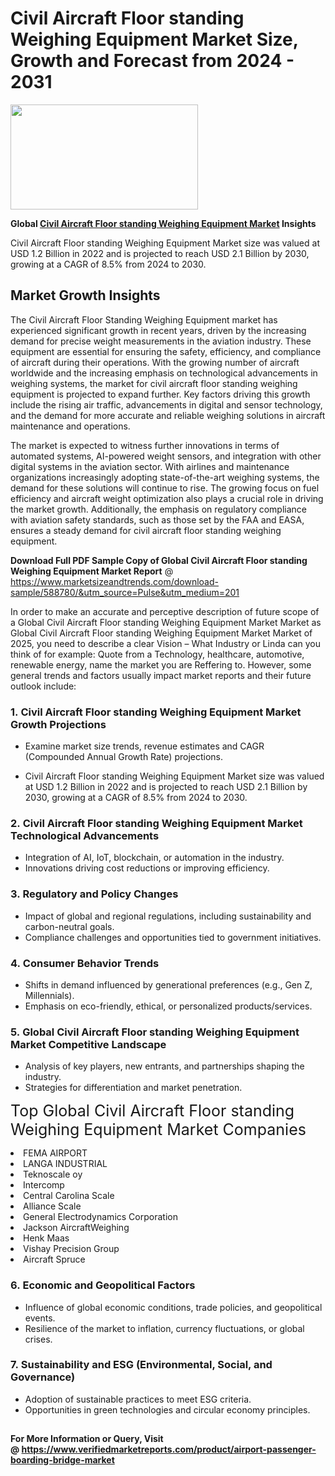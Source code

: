 <H1>Civil Aircraft Floor standing Weighing Equipment Market Size, Growth and Forecast from 2024 - 2031</H1><img class="aligncenter size-medium wp-image-584254" src="https://thirdeyenews.in/wp-content/uploads/2024/09/Global-Market-Research-300x168.jpeg" alt="" width="300" height="168" /><p><strong>Global&nbsp;<a href="https://www.marketsizeandtrends.com/download-sample/588780/&amp;utm_source=Pulse&amp;utm_medium=201">Civil Aircraft Floor standing Weighing Equipment Market</a> Insights</strong></p><p>Civil Aircraft Floor standing Weighing Equipment Market size was valued at USD 1.2 Billion in 2022 and is projected to reach USD 2.1 Billion by 2030, growing at a CAGR of 8.5% from 2024 to 2030.</p><p><h2>Market Growth Insights</h2> <p>The Civil Aircraft Floor Standing Weighing Equipment market has experienced significant growth in recent years, driven by the increasing demand for precise weight measurements in the aviation industry. These equipment are essential for ensuring the safety, efficiency, and compliance of aircraft during their operations. With the growing number of aircraft worldwide and the increasing emphasis on technological advancements in weighing systems, the market for civil aircraft floor standing weighing equipment is projected to expand further. Key factors driving this growth include the rising air traffic, advancements in digital and sensor technology, and the demand for more accurate and reliable weighing solutions in aircraft maintenance and operations.</p> <p></p> <p>The market is expected to witness further innovations in terms of automated systems, AI-powered weight sensors, and integration with other digital systems in the aviation sector. With airlines and maintenance organizations increasingly adopting state-of-the-art weighing systems, the demand for these solutions will continue to rise. The growing focus on fuel efficiency and aircraft weight optimization also plays a crucial role in driving the market growth. Additionally, the emphasis on regulatory compliance with aviation safety standards, such as those set by the FAA and EASA, ensures a steady demand for civil aircraft floor standing weighing equipment.</p> <p></p><p><span class=""><strong>Download Full PDF Sample Copy of Global Civil Aircraft Floor standing Weighing Equipment Market Report</strong> @ <a href="https://www.marketsizeandtrends.com/download-sample/588780/&amp;utm_source=Pulse&amp;utm_medium=201" target="_blank">https://www.marketsizeandtrends.com/download-sample/588780/&amp;utm_source=Pulse&amp;utm_medium=201</a></span></p><p>In order to make an accurate and perceptive description of future scope of a Global&nbsp;Civil Aircraft Floor standing Weighing Equipment Market Market as Global&nbsp;Civil Aircraft Floor standing Weighing Equipment Market Market of 2025, you need to describe a clear Vision &ndash; What Industry or Linda can you think of for example: Quote from a Technology, healthcare, automotive, renewable energy, name the market you are Reffering to. However, some general trends and factors usually impact market reports and their future outlook include:</p><h3>1.&nbsp;<strong>Civil Aircraft Floor standing Weighing Equipment Market Growth Projections</strong></h3><ul><li>Examine market size trends, revenue estimates and CAGR (Compounded Annual Growth Rate) projections.</li><li><p>Civil Aircraft Floor standing Weighing Equipment Market size was valued at USD 1.2 Billion in 2022 and is projected to reach USD 2.1 Billion by 2030, growing at a CAGR of 8.5% from 2024 to 2030.</p></li></ul><h3>2.&nbsp;<strong>Civil Aircraft Floor standing Weighing Equipment Market Technological Advancements</strong></h3><ul><li>Integration of AI, IoT, blockchain, or automation in the industry.</li><li>Innovations driving cost reductions or improving efficiency.</li></ul><h3>3.&nbsp;<strong>Regulatory and Policy Changes</strong></h3><ul><li>Impact of global and regional regulations, including sustainability and carbon-neutral goals.</li><li>Compliance challenges and opportunities tied to government initiatives.</li></ul><h3>4.&nbsp;<strong>Consumer Behavior Trends</strong></h3><ul><li>Shifts in demand influenced by generational preferences (e.g., Gen Z, Millennials).</li><li>Emphasis on eco-friendly, ethical, or personalized products/services.</li></ul><h3>5.&nbsp;<strong>Global Civil Aircraft Floor standing Weighing Equipment Market Competitive Landscape</strong></h3><ul><li>Analysis of key players, new entrants, and partnerships shaping the industry.</li><li>Strategies for differentiation and market penetration.</li></ul><p data-pm-slice="1 1 []"><span style="color: inherit; font-family: inherit; font-size: 25px;">Top Global Civil Aircraft Floor standing Weighing Equipment Market Companies</span></p><div class="" data-test-id=""><p><li>FEMA AIRPORT</li><li> LANGA INDUSTRIAL</li><li> Teknoscale oy</li><li> Intercomp</li><li> Central Carolina Scale</li><li> Alliance Scale</li><li> General Electrodynamics Corporation</li><li> Jackson AircraftWeighing</li><li> Henk Maas</li><li> Vishay Precision Group</li><li> Aircraft Spruce</li></p></div><h3>6.&nbsp;<strong>Economic and Geopolitical Factors</strong></h3><ul><li>Influence of global economic conditions, trade policies, and geopolitical events.</li><li>Resilience of the market to inflation, currency fluctuations, or global crises.</li></ul><h3>7.&nbsp;<strong>Sustainability and ESG (Environmental, Social, and Governance)</strong></h3><ul><li>Adoption of sustainable practices to meet ESG criteria.</li><li>Opportunities in green technologies and circular economy principles.</li></ul><h2><strong style="font-size: 14px;">For More Information or Query, Visit @&nbsp;</strong><a style="background-color: #ffffff; font-size: 14px;" href="https://www.marketsizeandtrends.com/report/civil-aircraft-floor-standing-weighing-equipment-market/" target="_blank">https://www.verifiedmarketreports.com/product/airport-passenger-boarding-bridge-market</a></h2>

